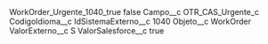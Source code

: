 <?xml version="1.0" encoding="UTF-8"?>
<CustomMetadata xmlns="http://soap.sforce.com/2006/04/metadata" xmlns:xsi="http://www.w3.org/2001/XMLSchema-instance" xmlns:xsd="http://www.w3.org/2001/XMLSchema">
    <label>WorkOrder_Urgente_1040_true</label>
    <protected>false</protected>
    <values>
        <field>Campo__c</field>
        <value xsi:type="xsd:string">OTR_CAS_Urgente_c</value>
    </values>
    <values>
        <field>CodigoIdioma__c</field>
        <value xsi:nil="true"/>
    </values>
    <values>
        <field>IdSistemaExterno__c</field>
        <value xsi:type="xsd:string">1040</value>
    </values>
    <values>
        <field>Objeto__c</field>
        <value xsi:type="xsd:string">WorkOrder</value>
    </values>
    <values>
        <field>ValorExterno__c</field>
        <value xsi:type="xsd:string">S</value>
    </values>
    <values>
        <field>ValorSalesforce__c</field>
        <value xsi:type="xsd:string">true</value>
    </values>
</CustomMetadata>
